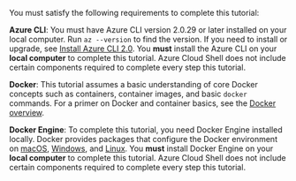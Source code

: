 You must satisfy the following requirements to complete this tutorial:

**Azure CLI**: You must have Azure CLI version 2.0.29 or later installed on your local computer. Run `az --version` to find the version. If you need to install or upgrade, see [Install Azure CLI 2.0][azure-cli-install]. You **must** install the Azure CLI on your **local computer** to complete this tutorial. Azure Cloud Shell does not include certain components required to complete every step this tutorial.

**Docker**: This tutorial assumes a basic understanding of core Docker concepts such as containers, container images, and basic `docker` commands. For a primer on Docker and container basics, see the [Docker overview][docker-get-started].

**Docker Engine**: To complete this tutorial, you need Docker Engine installed locally. Docker provides packages that configure the Docker environment on [macOS][docker-mac], [Windows][docker-windows], and [Linux][docker-linux]. You **must** install Docker Engine on your **local computer** to complete this tutorial. Azure Cloud Shell does not include certain components required to complete every step this tutorial.

<!-- LINKS - External -->
[docker-get-started]: https://docs.docker.com/engine/docker-overview/
[docker-linux]: https://docs.docker.com/engine/installation/#supported-platforms
[docker-mac]: https://docs.docker.com/docker-for-mac/
[docker-windows]: https://docs.docker.com/docker-for-windows/

<!-- LINKS - Internal -->
[azure-cli-install]: /cli/azure/install-azure-cli
